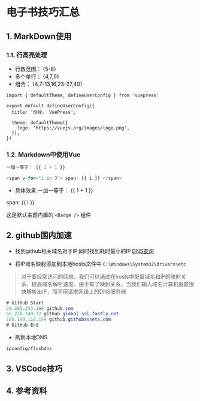 
# 电子书技巧汇总

## 1. MarkDown使用

### 1.1. 行高亮处理

* 行数范围： {5-8}
* 多个单行： {4,7,9}
* 组合： {4,7-13,16,23-27,40}

```ts{1,6-8}
import { defaultTheme, defineUserConfig } from 'vuepress'

export default defineUserConfig({
  title: '你好， VuePress',

  theme: defaultTheme({
    logo: 'https://vuejs.org/images/logo.png',
  }),
})
```

### 1.2. Markdown中使用Vue

``` javascript
一加一等于： {{ 1 + 1 }}

<span v-for="i in 3"> span: {{ i }} </span>
```

* 具体效果
一加一等于： {{ 1 + 1 }}

<span v-for="i in 3"> span: {{ i }} </span>

这是默认主题内置的 `<Badge />` 组件 <Badge text="演示" />

## 2. github国内加速

* 找到github相关域名对于IP,同时找到耗时最小的IP
  [DNS查询](https://tool.chinaz.com/dns)
  
* 将IP域名映射添加到本地hosts文件中
  `C:\Windows\System32\drivers\etc`

> 对于要经常访问的网站，我们可以通过在hosts中配置域名和IP的映射关系，提高域名解析速度。由于有了映射关系，当我们输入域名计算机就能很快解析出IP，而不用请求网络上的DNS服务器

``` java
# GitHub Start
20.205.243.166 github.com
66.220.149.32 github.global.ssl.fastly.net
185.199.110.154 github.githubassets.com
# GitHub End
```

* 刷新本地DNS

```shell
ipconfig/flushdns
```

## 3. VSCode技巧

## 4. 参考资料
